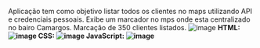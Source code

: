 Aplicação tem como objetivo listar todos os clientes no maps utilizando API e credenciais pessoais.
Exibe um marcador no mps onde esta centralizado no bairo Camargos.
Marcação de 350 clientes listados.
![image](https://github.com/user-attachments/assets/079e927c-8981-42d1-8170-2d75ea8a45fa)
<b>
HTML:
![image](https://github.com/user-attachments/assets/440e70d8-9864-4a8d-8468-deced719f134)
<b>
CSS:
![image](https://github.com/user-attachments/assets/489fb040-8f28-4d3e-b82e-c19e60ced91d)
<b>
JavaScript:
<b>
![image](https://github.com/user-attachments/assets/306869b7-fa6b-4133-980c-28607fe3c7fa)
<b>
</b>




